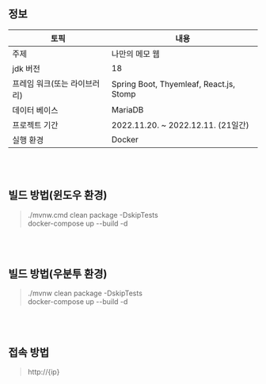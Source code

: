 ## 정보
| 토픽 | 내용 |
| - | - |
| 주제 | 나만의 메모 웹 |
| jdk 버전 | 18 |
| 프레임 워크(또는 라이브러리) |  Spring Boot, Thyemleaf, React.js, Stomp |
| 데이터 베이스 | MariaDB |
| 프로젝트 기간 | 2022.11.20. ~ 2022.12.11. (21일간) |
| 실행 환경 | Docker |

<br>
<br>

## 빌드 방법(윈도우 환경)
> ./mvnw.cmd clean package -DskipTests <br>
> docker-compose up --build -d

<br>
<br>

## 빌드 방법(우분투 환경)
> ./mvnw clean package -DskipTests <br>
> docker-compose up --build -d 

<br>
<br>

## 접속 방법
> http://{ip}
